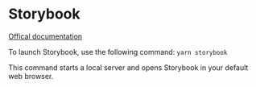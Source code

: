 Storybook
====================

[Offical documentation](https://storybook.js.org/docs/react/writing-stories/introduction)

To
launch
Storybook,
use
the
following
command:
`yarn storybook`

This
command
starts
a
local
server
and
opens
Storybook
in
your
default
web
browser.
